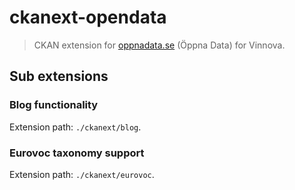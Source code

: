 ckanext-opendata
================

> CKAN extension for [oppnadata.se](http://oppnadata.se) (Öppna Data) for Vinnova.

## Sub extensions

### Blog functionality

Extension path: `./ckanext/blog`.

### Eurovoc taxonomy support

Extension path: `./ckanext/eurovoc`.

